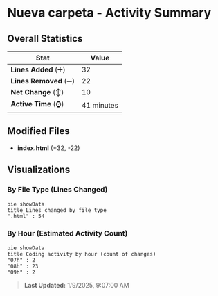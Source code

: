# Nueva carpeta - Activity Summary 

## Overall Statistics

| Stat                   | Value                                                             |
| ---------------------- | ----------------------------------------------------------------- |
| **Lines Added** (➕)   | 32                                          |
| **Lines Removed** (➖) | 22                                        |
| **Net Change** (↕)    | 10                |
| **Active Time** (⌚)   | 41 minutes |


## Modified Files
- **index.html** (+32, -22)

## Visualizations

### By File Type (Lines Changed)

```mermaid
pie showData
title Lines changed by file type
".html" : 54
```

### By Hour (Estimated Activity Count)

```mermaid
pie showData
title Coding activity by hour (count of changes)
"07h" : 2
"08h" : 23
"09h" : 2
```


> **Last Updated:** 1/9/2025, 9:07:00 AM
